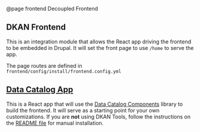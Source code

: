 @page frontend Decoupled Frontend

## DKAN Frontend
This is an integration module that allows the React app driving the frontend to be embedded in Drupal. It will set the front page to use ``/home`` to serve the app.

The page routes are defined in `frontend/config/install/frontend.config.yml`

## [Data Catalog App](https://github.com/GetDKAN/data-catalog-app)

This is a React app that will use the [Data Catalog Components](https://github.com/GetDKAN/data-catalog-components) library to build the frontend. It will serve as a starting point for your own customizations. If you are **not** using DKAN Tools, follow the instructions on the [README file](https://github.com/GetDKAN/data-catalog-app/blob/master/README.md) for manual installation.
